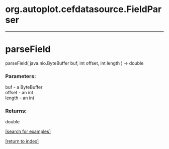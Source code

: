 # org.autoplot.cefdatasource.FieldParser



***
<a name="parseField"></a>
# parseField
parseField( java.nio.ByteBuffer buf, int offset, int length ) &rarr; double



### Parameters:
buf - a ByteBuffer
<br>offset - an int
<br>length - an int

### Returns:
double


<a href="https://github.com/autoplot/dev/search?q=parseField&unscoped_q=parseField">[search for examples]</a>

<a href="https://github.com/autoplot/documentation/blob/master/javadoc/index-all.md">[return to index]</a>

